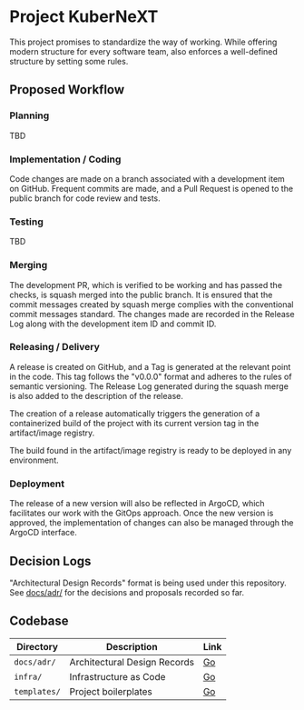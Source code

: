 # Project KuberNeXT

This project promises to standardize the way of working. While offering modern
structure for every software team, also enforces a well-defined structure by
setting some rules.

## Proposed Workflow

### Planning

TBD

### Implementation / Coding

Code changes are made on a branch associated with a development item on GitHub.
Frequent commits are made, and a Pull Request is opened to the public branch for
code review and tests.

### Testing

TBD

### Merging

The development PR, which is verified to be working and has passed the checks,
is squash merged into the public branch. It is ensured that the commit messages
created by squash merge complies with the conventional commit messages standard.
The changes made are recorded in the Release Log along with the development item
ID and commit ID.

### Releasing / Delivery

A release is created on GitHub, and a Tag is generated at the relevant point in
the code. This tag follows the "v0.0.0" format and adheres to the rules of
semantic versioning. The Release Log generated during the squash merge is also
added to the description of the release.

The creation of a release automatically triggers the generation of a
containerized build of the project with its current version tag in the
artifact/image registry.

The build found in the artifact/image registry is ready to be deployed in any
environment.

### Deployment

The release of a new version will also be reflected in ArgoCD, which facilitates
our work with the GitOps approach. Once the new version is approved, the
implementation of changes can also be managed through the ArgoCD interface.

## Decision Logs

"Architectural Design Records" format is being used under this repository. See
[docs/adr/](./docs/adr/) for the decisions and proposals recorded so far.

## Codebase

| Directory    | Description                  | Link               |
| ------------ | ---------------------------- | ------------------ |
| `docs/adr/`  | Architectural Design Records | [Go](./docs/adr/)  |
| `infra/`     | Infrastructure as Code       | [Go](./infra/)     |
| `templates/` | Project boilerplates         | [Go](./templates/) |
